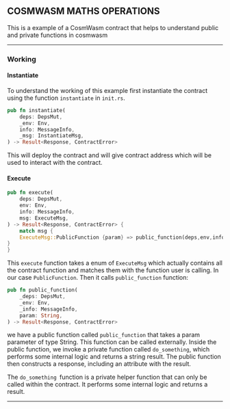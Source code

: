 ## COSMWASM MATHS OPERATIONS

This is a  example of a CosmWasm contract that helps to understand public and private functions in cosmwasm

---

### Working

#### Instantiate

To understand the working of this example first instantiate the contract using the function `instantiate` in `init.rs`.

```rust
pub fn instantiate(
    deps: DepsMut,
    _env: Env,
    info: MessageInfo,
    _msg: InstantiateMsg,
) -> Result<Response, ContractError>
```

This will deploy the contract and will give contract address which will be used to interact with the contract.

#### Execute

```rust
pub fn execute(
    deps: DepsMut,
    env: Env,
    info: MessageInfo,
    msg: ExecuteMsg,
) -> Result<Response, ContractError> {
    match msg {
    ExecuteMsg::PublicFunction {param} => public_function(deps,env,info,param),
}
}
```
This `execute` function takes a enum of `ExecuteMsg` which actually contains all the contract function and matches them with the function user is calling. In our case `PublicFunction`. Then it calls `public_function` function:

```rust
pub fn public_function(
    _deps: DepsMut,
    _env: Env,
    _info: MessageInfo,
    param: String,
) -> Result<Response, ContractError> 
```

we have a public function called `public_function` that takes a param parameter of type String. This function can be called externally. Inside the public function, we invoke a private function called `do_something`, which performs some internal logic and returns a string result. The public function then constructs a response, including an attribute with the result.

The `do_something `function is a private helper function that can only be called within the contract. It performs some internal logic and returns a result.

---